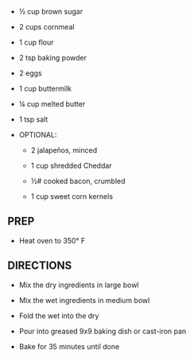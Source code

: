 - ½ cup brown sugar

- 2 cups cornmeal

- 1 cup flour

- 2 tsp baking powder

- 2 eggs

- 1 cup buttermilk

- ¼ cup melted butter

- 1 tsp salt

- OPTIONAL:

    - 2 jalapeños, minced

    - 1 cup shredded Cheddar

    - ½# cooked bacon, crumbled

    - 1 cup sweet corn kernels

## PREP

- Heat oven to 350° F

## DIRECTIONS

- Mix the dry ingredients in large bowl

- Mix the wet ingredients in medium bowl

- Fold the wet into the dry

- Pour into greased 9x9 baking dish or cast-iron pan

- Bake for 35 minutes until done
